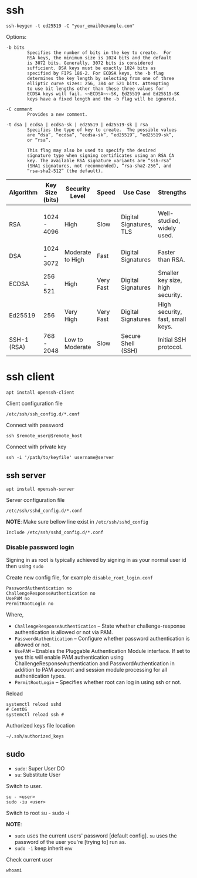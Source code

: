 # ssh

    ssh-keygen -t ed25519 -C "your_email@example.com"

Options:

    -b bits
            Specifies the number of bits in the key to create.  For
            RSA keys, the minimum size is 1024 bits and the default
            is 3072 bits. Generally, 3072 bits is considered
            sufficient. DSA keys must be exactly 1024 bits as
            specified by FIPS 186-2. For ECDSA keys, the -b flag
            determines the key length by selecting from one of three
            elliptic curve sizes: 256, 384 or 521 bits. Attempting
            to use bit lengths other than these three values for
            ECDSA keys will fail. ~~ECDSA~~-SK, Ed25519 and Ed25519-SK
            keys have a fixed length and the -b flag will be ignored.

    -C comment
            Provides a new comment.

    -t dsa | ecdsa | ecdsa-sk | ed25519 | ed25519-sk | rsa
            Specifies the type of key to create.  The possible values
            are “dsa”, “ecdsa”, “ecdsa-sk”, “ed25519”, “ed25519-sk”,
            or “rsa”.

            This flag may also be used to specify the desired
            signature type when signing certificates using an RSA CA
            key. The available RSA signature variants are “ssh-rsa”
            (SHA1 signatures, not recommended), “rsa-sha2-256”, and
            “rsa-sha2-512” (the default).

|Algorithm|Key Size (bits)|Security Level|Speed|Use Case|Strengths|Weaknesses|
|---|---|---|---|---|---|---|
|RSA|1024 - 4096|High|Slow|Digital Signatures, TLS|Well-studied, widely used.|Potentially vulnerable to quantum computing attacks.|
|DSA|1024 - 3072|Moderate to High|Fast|Digital Signatures|Faster than RSA.|Fixed key size.|
|ECDSA|256 - 521|High|Very Fast|Digital Signatures|Smaller key size, high security.|Complex implementation.|
|Ed25519|256|Very High|Very Fast|Digital Signatures|High security, fast, small keys.|Newer, not widely supported.|
|SSH-1 (RSA)|768 - 2048|Low to Moderate|Slow|Secure Shell (SSH)|Initial SSH protocol.|Deprecated, vulnerable.|

# ssh client

	apt install openssh-client
Client configuration file

	/etc/ssh/ssh_config.d/*.conf

Connect with password

	ssh $remote_user@$remote_host

Connect with private key

	ssh -i '/path/to/keyfile' username@server
## ssh server

	apt install openssh-server
Server configuration file

	/etc/ssh/sshd_config.d/*.conf

**NOTE**: Make sure bellow line exist in `/etc/ssh/sshd_config`

	Include /etc/ssh/sshd_config.d/*.conf

### Disable password login
Signing in as root is typically achieved by signing in as your normal user id then using `sudo`

Create new config file, for example `disable_root_login.conf`

    PasswordAuthentication no
    ChallengeResponseAuthentication no
    UsePAM no
    PermitRootLogin no

Where,
- `ChallengeResponseAuthentication` – State whether challenge-response authentication is allowed or not via PAM.
- `PasswordAuthentication` – Configure whether password authentication is allowed or not.
- `UsePAM` – Enables the Pluggable Authentication Module interface. If set to yes this will enable PAM authentication using ChallengeResponseAuthentication and PasswordAuthentication in addition to PAM account and session module processing for all authentication types.
- `PermitRootLogin` – Specifies whether root can log in using ssh or not.

Reload

	systemctl reload sshd
	# CentOS
	systemctl reload ssh #

Authorized keys file location

	~/.ssh/authorized_keys

## sudo

- `sudo`: Super User DO
- `su`: Substitute User

Switch to user. 

	su - <user>
	sudo -iu <user>

Switch to root
	su -
	sudo -i

**NOTE**: 
- `sudo` uses the current users' password [default config]. `su` uses the password of the user you're [trying to] run as.
- `sudo -i` keep inherit `env`

Check current user

	whoami

